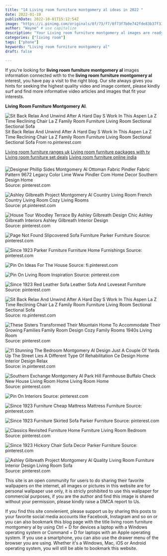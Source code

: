 ```yaml
---
title: "14 Living room furniture montgomery al ideas in 2022 "
date: 2022-01-19
publishDate: 2022-10-01T15:12:54Z
image: "https://i.pinimg.com/originals/8f/73/f7/8f73f7b0e742fde83b37f3158f5c3e5e.jpg"
author: "Wayne" # use capitalize
description: "Your Living room furniture montgomery al images are ready. Living room furniture montgomery al are a topic that is being searched for and liked by netizens today. You can Download the Living room furniture montgomery al files here. Download all free photos and vectors."
categories: ["living room"]
tags: ["phone"]
keywords: "Living room furniture montgomery al"
draft: false

---
```


If you're looking for **living room furniture montgomery al** images information connected with to the **living room furniture montgomery al** interest, you have pay a visit to the right  blog.  Our site always  gives you  hints  for seeking  the highest  quality video and image  content, please kindly surf and find more informative video articles and images  that fit your interests.

**Living Room Furniture Montgomery Al**. 

![Sit Back Relax And Unwind After A Hard Day S Work In This Aspen La Z Time Reclining Chair La Z Family Room Furniture Living Room Sectional Sectional Sofa](https://i.pinimg.com/736x/8f/8c/b0/8f8cb0dfba9511f67ff88b44d50054ed--day-work-hard-days.jpg "Sit Back Relax And Unwind After A Hard Day S Work In This Aspen La Z Time Reclining Chair La Z Family Room Furniture Living Room Sectional Sectional Sofa")
Sit Back Relax And Unwind After A Hard Day S Work In This Aspen La Z Time Reclining Chair La Z Family Room Furniture Living Room Sectional Sectional Sofa From ro.pinterest.com

[Living room furniture ranges uk](/living-room-furniture-ranges-uk/)
[Living room furniture packages with tv](/living-room-furniture-packages-with-tv/)
[Living room furniture set deals](/living-room-furniture-set-deals/)
[Living room furniture online india](/living-room-furniture-online-india/)



### 

 


![Designer Phillip Sides Montgomery Al Ottoman Fabric Pindler Fabric Pattern 9672 Legacy Color Lime Www Pindler Com Home Decor Southern Design Home](https://i.pinimg.com/736x/e3/d8/a9/e3d8a97d1e5486183160a1ab0fe5fccb--design-living-room-living-spaces.jpg "Designer Phillip Sides Montgomery Al Ottoman Fabric Pindler Fabric Pattern 9672 Legacy Color Lime Www Pindler Com Home Decor Southern Design Home")
Source: pinterest.com

 

![Ashley Gilbreath Project Montgomery Al Country Living Room French Country Living Room Cozy Living Rooms](https://i.pinimg.com/originals/92/0f/3e/920f3ef5b1090ea69c98eaff897979c6.jpg "Ashley Gilbreath Project Montgomery Al Country Living Room French Country Living Room Cozy Living Rooms")
Source: pt.pinterest.com

 

![House Tour Woodley Terrace By Ashley Gilbreath Design Chic Ashley Gilbreath Interiors Ashley Gilbreath Interior Design](https://i.pinimg.com/originals/08/b1/2b/08b12b71d2dd6ed910b839da29886d15.jpg "House Tour Woodley Terrace By Ashley Gilbreath Design Chic Ashley Gilbreath Interiors Ashley Gilbreath Interior Design")
Source: pinterest.com

 

![Page Not Found Slipcovered Sofa Furniture Parker Furniture](https://i.pinimg.com/originals/df/85/71/df8571c679bdccc240ef93fb474c0a7d.jpg "Page Not Found Slipcovered Sofa Furniture Parker Furniture")
Source: pinterest.com

 

![Since 1923 Parker Furniture Furniture Home Furnishings](https://i.pinimg.com/originals/3c/63/03/3c630390a0cbe8c1df23083825b5f8af.jpg "Since 1923 Parker Furniture Furniture Home Furnishings")
Source: pinterest.com

 

![Pin On Ideas For The House](https://i.pinimg.com/originals/18/b6/cf/18b6cfadf4efac7f236b7d0418e6051d.jpg "Pin On Ideas For The House")
Source: fi.pinterest.com

 

![Pin On Living Room Inspiration](https://i.pinimg.com/originals/a8/df/da/a8dfdab030881716aff02e2242dd5144.png "Pin On Living Room Inspiration")
Source: pinterest.com

 

![Since 1923 Red Leather Sofa Leather Sofa And Loveseat Furniture](https://i.pinimg.com/originals/1a/90/e7/1a90e710a38c2a9e6bb51d0e48f21f09.jpg "Since 1923 Red Leather Sofa Leather Sofa And Loveseat Furniture")
Source: pinterest.com

 

![Sit Back Relax And Unwind After A Hard Day S Work In This Aspen La Z Time Reclining Chair La Z Family Room Furniture Living Room Sectional Sectional Sofa](https://i.pinimg.com/736x/8f/8c/b0/8f8cb0dfba9511f67ff88b44d50054ed--day-work-hard-days.jpg "Sit Back Relax And Unwind After A Hard Day S Work In This Aspen La Z Time Reclining Chair La Z Family Room Furniture Living Room Sectional Sectional Sofa")
Source: ro.pinterest.com

 

![These Sisters Transformed Their Mountain Home To Accommodate Their Growing Families Family Room Design Cozy Family Rooms 1940s Living Room](https://i.pinimg.com/originals/32/f1/c9/32f1c96593a6f8fba9be988e8279039d.jpg "These Sisters Transformed Their Mountain Home To Accommodate Their Growing Families Family Room Design Cozy Family Rooms 1940s Living Room")
Source: pinterest.com

 

![11 Stunning The Bedroom Montgomery Al Design Just A Couple Of Yards Up The Street Lies A Different Type Of Rehabilitation Ce Design Home Interior Design Relax](https://i.pinimg.com/originals/92/e4/39/92e439c02f3caa1c602d4cfc95e2ec0c.jpg "11 Stunning The Bedroom Montgomery Al Design Just A Couple Of Yards Up The Street Lies A Different Type Of Rehabilitation Ce Design Home Interior Design Relax")
Source: in.pinterest.com

 

![Southern Exchange Montgomery Al Park Hill Farmhouse Buffalo Check New House Living Room Home Living Room Home](https://i.pinimg.com/736x/8d/91/a2/8d91a22c6223d1a532e09802cd76d10c.jpg "Southern Exchange Montgomery Al Park Hill Farmhouse Buffalo Check New House Living Room Home Living Room Home")
Source: pinterest.com

 

![Pin On Interiors](https://i.pinimg.com/originals/02/40/dc/0240dc5bff4e4b18b0e455dd787d7e4b.png "Pin On Interiors")
Source: pinterest.com

 

![Since 1923 Furniture Cheap Mattress Mattress Furniture](https://i.pinimg.com/originals/7e/44/5b/7e445b50767ce46c1387fbcfeca71f18.jpg "Since 1923 Furniture Cheap Mattress Mattress Furniture")
Source: pinterest.com

 

![Since 1923 Furniture Skirted Sofa Parker Furniture](https://i.pinimg.com/736x/72/56/b9/7256b9263e539737c136a6521ddd453c--sofas.jpg "Since 1923 Furniture Skirted Sofa Parker Furniture")
Source: pinterest.com

 

![Classics Revisited Furniture Home Furniture Living Room Bedroom](https://i.pinimg.com/originals/93/49/de/9349def88382b9facba3cd4a4b5a7fa6.jpg "Classics Revisited Furniture Home Furniture Living Room Bedroom")
Source: pinterest.com

 

![Since 1923 Hickory Chair Sofa Decor Parker Furniture](https://i.pinimg.com/originals/53/d6/45/53d64536ac70de3492151b3bfb138857.jpg "Since 1923 Hickory Chair Sofa Decor Parker Furniture")
Source: pinterest.com

 

![Ashley Gilbreath Project Montgomery Al Quality Living Room Furniture Interior Design Living Room Sofa](https://i.pinimg.com/originals/8f/73/f7/8f73f7b0e742fde83b37f3158f5c3e5e.jpg "Ashley Gilbreath Project Montgomery Al Quality Living Room Furniture Interior Design Living Room Sofa")
Source: pinterest.com

 

This site is an open community for users to do sharing their favorite wallpapers on the internet, all images or pictures in this website are for personal wallpaper use only, it is stricly prohibited to use this wallpaper for commercial purposes, if you are the author and find this image is shared without your permission, please kindly raise a DMCA report to Us.

If you find this site convienient, please support us by sharing this posts to your favorite social media accounts like Facebook, Instagram and so on or you can also bookmark this blog page with the title living room furniture montgomery al by using Ctrl + D for devices a laptop with a Windows operating system or Command + D for laptops with an Apple operating system. If you use a smartphone, you can also use the drawer menu of the browser you are using. Whether it's a Windows, Mac, iOS or Android operating system, you will still be able to bookmark this website.
